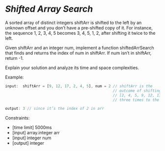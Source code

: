 _Shifted Array Search_
======================

A sorted array of distinct integers shiftArr is shifted to the left by an unknown offset and you don’t have a pre-shifted copy of it. For instance, the sequence 1, 2, 3, 4, 5 becomes 3, 4, 5, 1, 2, after shifting it twice to the left.

Given shiftArr and an integer num, implement a function shiftedArrSearch that finds and returns the index of num in shiftArr. If num isn’t in shiftArr, return -1.

Explain your solution and analyze its time and space complexities.

Example:

```javascript
input:  shiftArr = [9, 12, 17, 2, 4, 5], num = 2 // shiftArr is the
                                                 // outcome of shifting
                                                 // [2, 4, 5, 9, 12, 17]
                                                 // three times to the left

output: 3 // since it’s the index of 2 in arr
```

Constraints:
- [time limit] 5000ms
- [input] array.integer arr
- [input] integer num
- [output] integer
